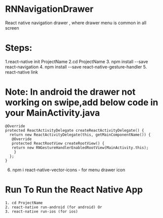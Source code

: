 # RNNavigationDrawer
React native navigation drawer , where drawer menu is common in all screen

# Steps:

1.react-native init ProjectName
2.cd ProjectName
3. npm install --save react-navigation
4. npm install --save react-native-gesture-handler
5. react-native link

# Note: In android the drawer not working on swipe,add below code in your MainActivity.java
  ```      
  @Override
  protected ReactActivityDelegate createReactActivityDelegate() {
    return new ReactActivityDelegate(this, getMainComponentName()) {
     @Override
     protected ReactRootView createRootView() {
     return new RNGestureHandlerEnabledRootView(MainActivity.this);
      }
    };
  }
  ```
  6. npm i react-native-vector-icons - for menu drawer icon
  
  # Run To Run the React Native App
    1. cd ProjectName
    2. react-native run-android (for android) Or
    3. react-native run-ios (for ios)
